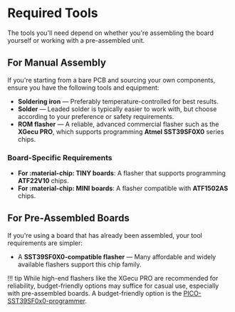 # Required Tools

The tools you'll need depend on whether you're assembling the board yourself or
working with a pre-assembled unit.

## For Manual Assembly

If you're starting from a bare PCB and sourcing your own components, ensure you
have the following tools and equipment:

- **Soldering iron** — Preferably temperature-controlled for best results.
- **Solder** — Leaded solder is typically easier to work with, but choose
  according to your preference or safety requirements.
- **ROM flasher** — A reliable, advanced commercial flasher such as the **XGecu
  PRO**, which supports programming **Atmel SST39SF0X0** series chips.

### Board-Specific Requirements

- **For :material-chip: TINY boards**: A flasher that supports programming **ATF22V10** chips.
- **For :material-chip: MINI boards**: A flasher compatible with **ATF1502AS** chips.

## For Pre-Assembled Boards

If you're using a board that has already been assembled, your tool requirements
are simpler:

- A **SST39SF0X0-compatible flasher** — Many affordable and widely available
  flashers support this chip family.

!!! tip 
    While high-end flashers like the XGecu PRO are recommended for
    reliability, budget-friendly options may suffice for casual use, especially
    with pre-assembled boards. A budget-friendly option is the
    [PICO-SST39SF0x0-programmer](https://github.com/ifilot/pico-sst39sf0x0-programmer).